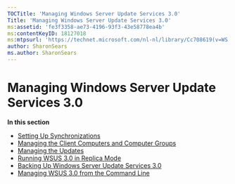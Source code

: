 ```yaml
---
TOCTitle: 'Managing Windows Server Update Services 3.0'
Title: 'Managing Windows Server Update Services 3.0'
ms:assetid: 'fe3f3358-ae73-4196-93f3-43e58778ea4b'
ms:contentKeyID: 18127018
ms:mtpsurl: 'https://technet.microsoft.com/nl-nl/library/Cc708619(v=WS.10)'
author: SharonSears
ms.author: SharonSears
---
```


Managing Windows Server Update Services 3.0
===========================================

**In this section**

-   [Setting Up Synchronizations](https://technet.microsoft.com/ea68acc8-c590-4810-b0f0-0acab9f7ec8a)
-   [Managing the Client Computers and Computer Groups](https://technet.microsoft.com/b812f314-79df-408b-b3ca-2b4a5d00aa2b)
-   [Managing the Updates](https://technet.microsoft.com/bd9398d4-e5d9-414a-8789-e07e08f4f80a)
-   [Running WSUS 3.0 in Replica Mode](https://technet.microsoft.com/9bd4a31c-64b9-48d5-a9e8-2f01e7febd6d)
-   [Backing Up Windows Server Update Services 3.0](https://technet.microsoft.com/0f0b7103-052e-481e-9efb-be7ab06fbd18)
-   [Managing WSUS 3.0 from the Command Line](https://technet.microsoft.com/e0934a67-f0ed-41a3-bf57-78fd9ac94943)
